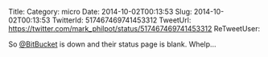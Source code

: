 Title: 
Category: micro
Date: 2014-10-02T00:13:53
Slug: 2014-10-02T00:13:53
TwitterId: 517467469741453312
TweetUrl: https://twitter.com/mark_philpot/status/517467469741453312
ReTweetUser: 

So [@BitBucket](https://twitter.com/BitBucket) is down and their status page is blank. Whelp…
